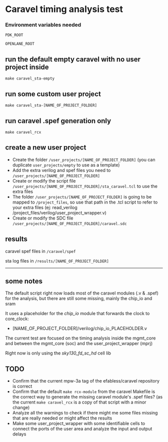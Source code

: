# Caravel timing analysis test


### Environment variables needed
`PDK_ROOT`

`OPENLANE_ROOT`


## run the default empty caravel with no user project inside 
`make caravel_sta-empty`

## run some custom user project
`make caravel_sta-[NAME_OF_PROJECT_FOLDER]`


## run caravel .spef generation only 
`make caravel_rcx`


## create a new user project
- Create the folder `/user_projects/[NAME_OF_PROJECT_FOLDER]` (you can duplicate `user_projects/empty` to use as a template)
- Add the extra verilog and spef files you need to `/user_projects/[NAME_OF_PROJECT_FOLDER]`
- Create or modify the script file `/user_projects/[NAME_OF_PROJECT_FOLDER]/sta_caravel.tcl` to  use the extra files
- The folder `/user_projects/[NAME_OF_PROJECT_FOLDER]` is going to be mapped to `/project_files`, so use that path in the .tcl script to refer to your extra files (ej: read_verilog /project_files/verilog/user_project_wrapper.v)
- Create or modify the SDC file `/user_projects/[NAME_OF_PROJECT_FOLDER]/caravel.sdc`

## results
caravel spef files in `/caravel/spef`

sta log files in `/results/[NAME_OF_PROJECT_FOLDER]`

---

## some notes
The default script right now loads most of the caravel modules (.v & .spef) for the analysis, but there are still some missing, mainly the chip_io and sram

It uses a placeholder for the *chip_io* module that forwards the clock to core_clock:
- [NAME_OF_PROJECT_FOLDER]/verilog/chip_io_PLACEHOLDER.v

The current test are focused on the timing analysis inside the mgmt_core and between the mgmt_core (soc) and the user_project_wrapper (mprj)

Right now is only using the *sky130_fd_sc_hd* cell lib


## TODO

- Confirm that the current mpw-3a tag of the efabless/caravel repository is correct
- Confirm that the default `make rcx-module` from the caravel Makefile is the correct way to generate the missing caravel module's .spef files?  (as the current `make caravel_rcx` is a copy of that script with a minor change)
- Analyze all the warnings to check if there might me some files missing that are really needed or might affect the results
- Make some user_project_wrapper with some identifiable cells to connect the ports of the user area and analyze the input and output delays  
